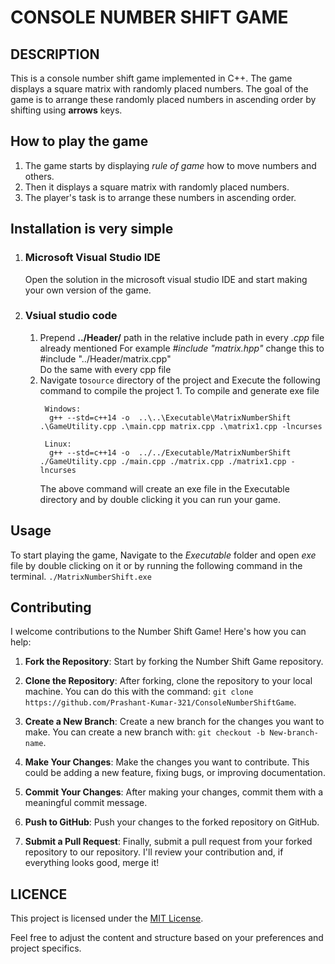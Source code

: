 # CONSOLE NUMBER SHIFT GAME

## DESCRIPTION 

This is a console number shift game implemented in C++. The game displays a square matrix with randomly placed numbers. The goal of the game is to arrange these randomly placed numbers in ascending order by shifting using **arrows** keys.

## How to play the game 

1. The game starts by displaying *rule of game* how to move numbers and others. 
2. Then it displays a square matrix with randomly placed numbers.
3. The player's task is to arrange these numbers in ascending order.


## Installation is very simple 
1. ### Microsoft Visual Studio IDE 
      Open the solution in the microsoft visual studio IDE and start making your own version of the game. 

2. ### Vsiual studio code 
      1. Prepend **../Header/** path in the relative include path in every *.cpp* file already mentioned
      For example 
      *#include "matrix.hpp"* change this to #include "../Header/matrix.cpp"  
      Do the same with every cpp file
      2. Navigate to```source``` directory of the project 
      and Execute the following command to compile the project
       1. To compile and generate exe file  
           ``` 
            Windows:
             g++ --std=c++14 -o  ..\..\Executable\MatrixNumberShift  .\GameUtility.cpp .\main.cpp matrix.cpp .\matrix1.cpp -lncurses

            Linux:
             g++ --std=c++14 -o  ../../Executable/MatrixNumberShift  ./GameUtility.cpp ./main.cpp ./matrix.cpp ./matrix1.cpp -lncurses
            ``` 
            The above command will create an exe file in the Executable directory and by double clicking it you can run your game. 

## Usage 
To start playing the game, Navigate to the *Executable* folder and open *exe* file by double clicking on it or by running the following command in the terminal. 
```./MatrixNumberShift.exe    ``` 

## Contributing

I welcome contributions to the Number Shift Game! Here's how you can help:

1. **Fork the Repository**: Start by forking the Number Shift Game repository.

2. **Clone the Repository**: After forking, clone the repository to your local machine. You can do this with the command: `git clone https://github.com/Prashant-Kumar-321/ConsoleNumberShiftGame`.

3. **Create a New Branch**: Create a new branch for the changes you want to make. You can create a new branch with: `git checkout -b New-branch-name`.

4. **Make Your Changes**: Make the changes you want to contribute. This could be adding a new feature, fixing bugs, or improving documentation.

5. **Commit Your Changes**: After making your changes, commit them with a meaningful commit message.

6. **Push to GitHub**: Push your changes to the forked repository on GitHub.

7. **Submit a Pull Request**: Finally, submit a pull request from your forked repository to our repository. I'll review your contribution and, if everything looks good, merge it!


## LICENCE
This project is licensed under the [MIT License](https://opensource.org/license/mit/).

Feel free to adjust the content and structure based on your preferences and project specifics.
